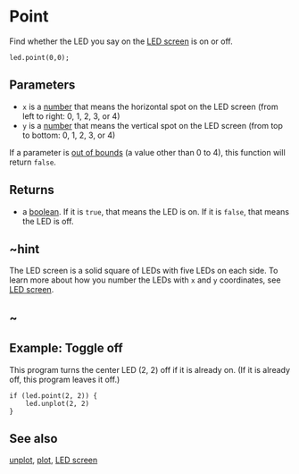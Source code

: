 # Point

Find whether the LED you say on the [LED screen](/device/screen) is on or off.

```sig
led.point(0,0);
```

## Parameters

* `x` is a [number](/types/number) that means the horizontal spot on the LED screen (from left to right: 0, 1, 2, 3, or 4)
* `y` is a [number](/types/number) that means the vertical spot on the LED screen (from top to bottom: 0, 1, 2, 3, or 4)

If a parameter is [out of bounds](/reference/out-of-bounds) (a value other than 0 to 4), this function will return `false`.

## Returns

* a [boolean](/blocks/logic/boolean). If it is `true`, that means the LED is on. If it is `false`, that means the LED is off.

## ~hint

The LED screen is a solid square of LEDs with five LEDs on each side. To learn more about how you number the LEDs with `x` and `y` coordinates, see [LED screen](/device/screen).

## ~

## Example: Toggle off

This program turns the center LED (2, 2) off if it is already on. (If it is already off, this program leaves it off.)

```blocks
if (led.point(2, 2)) {
    led.unplot(2, 2)
}
```

## See also

[unplot](/reference/led/unplot), [plot](/reference/led/plot), [LED screen](/device/screen)